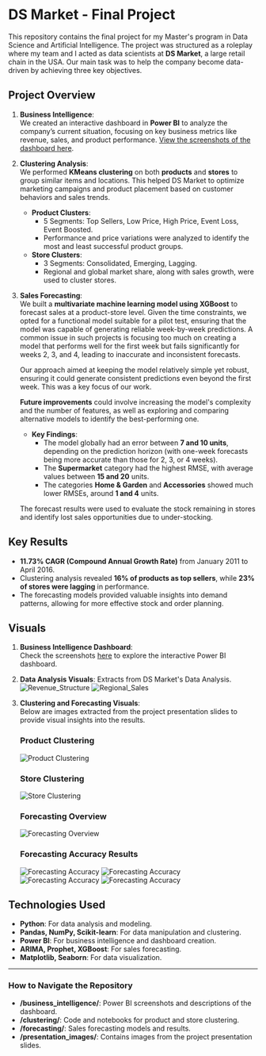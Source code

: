 # DS Market - Final Project

This repository contains the final project for my Master's program in Data Science and Artificial Intelligence. The project was structured as a roleplay where my team and I acted as data scientists at **DS Market**, a large retail chain in the USA. Our main task was to help the company become data-driven by achieving three key objectives.

## Project Overview

1. **Business Intelligence**:  
   We created an interactive dashboard in **Power BI** to analyze the company’s current situation, focusing on key business metrics like revenue, sales, and product performance. [View the screenshots of the dashboard here](./business_intelligence/README.md).

2. **Clustering Analysis**:  
   We performed **KMeans clustering** on both **products** and **stores** to group similar items and locations. This helped DS Market to optimize marketing campaigns and product placement based on customer behaviors and sales trends.
   - **Product Clusters**:
     - 5 Segments: Top Sellers, Low Price, High Price, Event Loss, Event Boosted.
     - Performance and price variations were analyzed to identify the most and least successful product groups.
   - **Store Clusters**:
     - 3 Segments: Consolidated, Emerging, Lagging.
     - Regional and global market share, along with sales growth, were used to cluster stores.

3. **Sales Forecasting**:  
   We built a **multivariate machine learning model using XGBoost** to forecast sales at a product-store level. Given the time constraints, we opted for a functional model suitable for a pilot test, ensuring that the model was capable of generating reliable week-by-week predictions. A common issue in such projects is focusing too much on creating a model that performs well for the first week but fails significantly for weeks 2, 3, and 4, leading to inaccurate and inconsistent forecasts. 

   Our approach aimed at keeping the model relatively simple yet robust, ensuring it could generate consistent predictions even beyond the first week. This was a key focus of our work.  
   
   **Future improvements** could involve increasing the model's complexity and the number of features, as well as exploring and comparing alternative models to identify the best-performing one.

   - **Key Findings**:
     - The model globally had an error between **7 and 10 units**, depending on the prediction horizon (with one-week forecasts being more accurate than those for 2, 3, or 4 weeks).
     - The **Supermarket** category had the highest RMSE, with average values between **15 and 20** units.
     - The categories **Home & Garden** and **Accessories** showed much lower RMSEs, around **1 and 4** units.
   
   The forecast results were used to evaluate the stock remaining in stores and identify lost sales opportunities due to under-stocking.


## Key Results

- **11.73% CAGR (Compound Annual Growth Rate)** from January 2011 to April 2016.
- Clustering analysis revealed **16% of products as top sellers**, while **23% of stores were lagging** in performance.
- The forecasting models provided valuable insights into demand patterns, allowing for more effective stock and order planning.

## Visuals

1. **Business Intelligence Dashboard**:  
   Check the screenshots [here](./business_intelligence/README.md) to explore the interactive Power BI dashboard.

2. **Data Analysis Visuals**:
   Extracts from DS Market's Data Analysis.
   ![Revenue_Structure](./presentation_images/Presentacion_Final-04.png)
   ![Regional_Sales](./presentation_images/Presentacion_Final-05.png)

4. **Clustering and Forecasting Visuals**:  
   Below are images extracted from the project presentation slides to provide visual insights into the results.

   ### Product Clustering
   ![Product Clustering](./presentation_images/Presentacion_Final-14.png)

   ### Store Clustering
   ![Store Clustering](./presentation_images/Presentacion_Final-18.png)

   ### Forecasting Overview
   ![Forecasting Overview](./presentation_images/Presentacion_Final-20.png)

   ### Forecasting Accuracy Results
   ![Forecasting Accuracy](./presentation_images/Presentacion_Final-22.png)
   ![Forecasting Accuracy](./presentation_images/Presentacion_Final-23.png)
   ![Forecasting Accuracy](./presentation_images/Presentacion_Final-24.png)
   ![Forecasting Accuracy](./presentation_images/Presentacion_Final-25.png)
   

## Technologies Used

- **Python**: For data analysis and modeling.
- **Pandas, NumPy, Scikit-learn**: For data manipulation and clustering.
- **Power BI**: For business intelligence and dashboard creation.
- **ARIMA, Prophet, XGBoost**: For sales forecasting.
- **Matplotlib, Seaborn**: For data visualization.

---

### How to Navigate the Repository

- **/business_intelligence/**: Power BI screenshots and descriptions of the dashboard.
- **/clustering/**: Code and notebooks for product and store clustering.
- **/forecasting/**: Sales forecasting models and results.
- **/presentation_images/**: Contains images from the project presentation slides.


